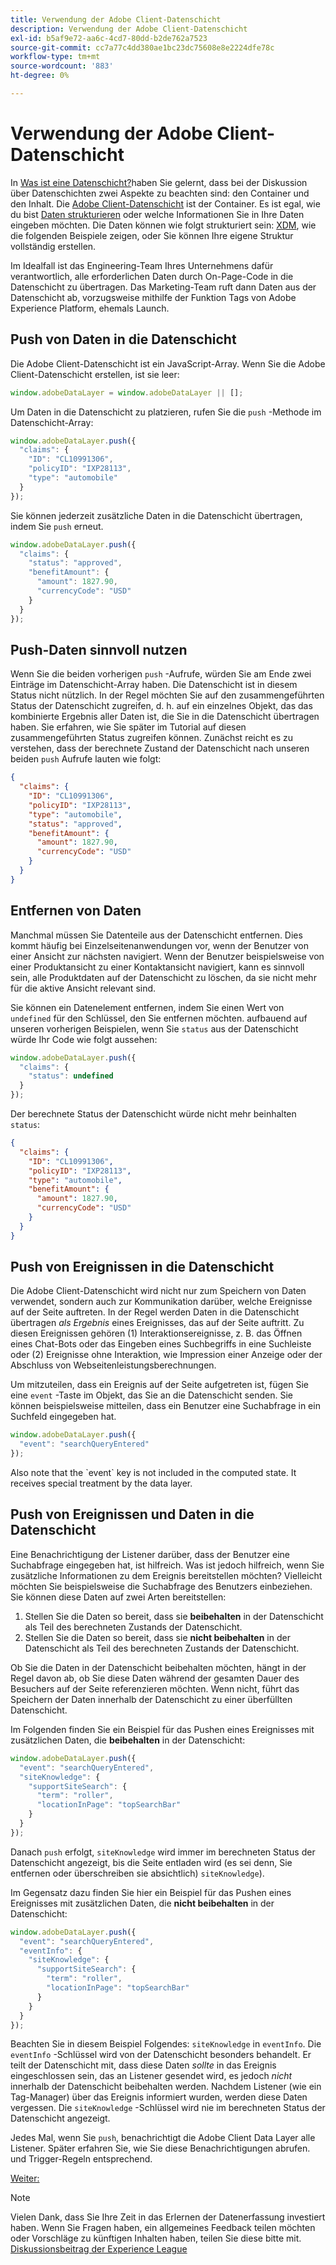 ```yaml
---
title: Verwendung der Adobe Client-Datenschicht
description: Verwendung der Adobe Client-Datenschicht
exl-id: b5af9e72-aa6c-4cd7-80dd-b2de762a7523
source-git-commit: cc7a77c4dd380ae1bc23dc75608e8e2224dfe78c
workflow-type: tm+mt
source-wordcount: '883'
ht-degree: 0%

---
```


# Verwendung der Adobe Client-Datenschicht

In [Was ist eine Datenschicht?](whats-a-data-layer.md)haben Sie gelernt, dass bei der Diskussion über Datenschichten zwei Aspekte zu beachten sind: den Container und den Inhalt. Die [Adobe Client-Datenschicht](https://github.com/adobe/adobe-client-data-layer) ist der Container. Es ist egal, wie du bist [Daten strukturieren](../structuring-your-data.md) oder welche Informationen Sie in Ihre Daten eingeben möchten. Die Daten können wie folgt strukturiert sein: [XDM](../structuring-your-data.md#xdm), wie die folgenden Beispiele zeigen, oder Sie können Ihre eigene Struktur vollständig erstellen.

Im Idealfall ist das Engineering-Team Ihres Unternehmens dafür verantwortlich, alle erforderlichen Daten durch On-Page-Code in die Datenschicht zu übertragen. Das Marketing-Team ruft dann Daten aus der Datenschicht ab, vorzugsweise mithilfe der Funktion Tags von Adobe Experience Platform, ehemals Launch.

## Push von Daten in die Datenschicht

Die Adobe Client-Datenschicht ist ein JavaScript-Array. Wenn Sie die Adobe Client-Datenschicht erstellen, ist sie leer:

```js
window.adobeDataLayer = window.adobeDataLayer || [];
```

Um Daten in die Datenschicht zu platzieren, rufen Sie die `push` -Methode im Datenschicht-Array:

```js
window.adobeDataLayer.push({
  "claims": {
    "ID": "CL10991306",
    "policyID": "IXP28113",
    "type": "automobile"
  }
});
```

Sie können jederzeit zusätzliche Daten in die Datenschicht übertragen, indem Sie `push` erneut.

```js
window.adobeDataLayer.push({
  "claims": {
    "status": "approved",
    "benefitAmount": {
      "amount": 1827.90,
      "currencyCode": "USD"
    }
  }
});
```

## Push-Daten sinnvoll nutzen

Wenn Sie die beiden vorherigen `push` -Aufrufe, würden Sie am Ende zwei Einträge im Datenschicht-Array haben. Die Datenschicht ist in diesem Status nicht nützlich. In der Regel möchten Sie auf den zusammengeführten Status der Datenschicht zugreifen, d. h. auf ein einzelnes Objekt, das das kombinierte Ergebnis aller Daten ist, die Sie in die Datenschicht übertragen haben. Sie erfahren, wie Sie später im Tutorial auf diesen zusammengeführten Status zugreifen können. Zunächst reicht es zu verstehen, dass der berechnete Zustand der Datenschicht nach unseren beiden `push` Aufrufe lauten wie folgt:

```json
{
  "claims": {
    "ID": "CL10991306",
    "policyID": "IXP28113",
    "type": "automobile",
    "status": "approved",
    "benefitAmount": {
      "amount": 1827.90,
      "currencyCode": "USD"
    }
  }
}
```

## Entfernen von Daten

Manchmal müssen Sie Datenteile aus der Datenschicht entfernen. Dies kommt häufig bei Einzelseitenanwendungen vor, wenn der Benutzer von einer Ansicht zur nächsten navigiert. Wenn der Benutzer beispielsweise von einer Produktansicht zu einer Kontaktansicht navigiert, kann es sinnvoll sein, alle Produktdaten auf der Datenschicht zu löschen, da sie nicht mehr für die aktive Ansicht relevant sind.

Sie können ein Datenelement entfernen, indem Sie einen Wert von `undefined` für den Schlüssel, den Sie entfernen möchten. aufbauend auf unseren vorherigen Beispielen, wenn Sie `status` aus der Datenschicht würde Ihr Code wie folgt aussehen:

```js
window.adobeDataLayer.push({
  "claims": {
    "status": undefined
  }
});
```

Der berechnete Status der Datenschicht würde nicht mehr beinhalten `status`:

```json
{
  "claims": {
    "ID": "CL10991306",
    "policyID": "IXP28113",
    "type": "automobile",
    "benefitAmount": {
      "amount": 1827.90,
      "currencyCode": "USD"
    }
  }
}
```

## Push von Ereignissen in die Datenschicht

Die Adobe Client-Datenschicht wird nicht nur zum Speichern von Daten verwendet, sondern auch zur Kommunikation darüber, welche Ereignisse auf der Seite auftreten. In der Regel werden Daten in die Datenschicht übertragen _als Ergebnis_ eines Ereignisses, das auf der Seite auftritt. Zu diesen Ereignissen gehören (1) Interaktionsereignisse, z. B. das Öffnen eines Chat-Bots oder das Eingeben eines Suchbegriffs in eine Suchleiste oder (2) Ereignisse ohne Interaktion, wie Impression einer Anzeige oder der Abschluss von Webseitenleistungsberechnungen.

Um mitzuteilen, dass ein Ereignis auf der Seite aufgetreten ist, fügen Sie eine `event` -Taste im Objekt, das Sie an die Datenschicht senden. Sie können beispielsweise mitteilen, dass ein Benutzer eine Suchabfrage in ein Suchfeld eingegeben hat.

```js
window.adobeDataLayer.push({
  "event": "searchQueryEntered"
});
```

<!--Later, you'll learn how to trigger rules within Adobe Experience Platform Tags when a particular event is pushed to the data layer.--> Also note that the `event` key is not included in the computed state. It receives special treatment by the data layer.


## Push von Ereignissen und Daten in die Datenschicht

Eine Benachrichtigung der Listener darüber, dass der Benutzer eine Suchabfrage eingegeben hat, ist hilfreich. Was ist jedoch hilfreich, wenn Sie zusätzliche Informationen zu dem Ereignis bereitstellen möchten? Vielleicht möchten Sie beispielsweise die Suchabfrage des Benutzers einbeziehen. Sie können diese Daten auf zwei Arten bereitstellen:

1. Stellen Sie die Daten so bereit, dass sie **beibehalten** in der Datenschicht als Teil des berechneten Zustands der Datenschicht.
1. Stellen Sie die Daten so bereit, dass sie **nicht beibehalten** in der Datenschicht als Teil des berechneten Zustands der Datenschicht.

Ob Sie die Daten in der Datenschicht beibehalten möchten, hängt in der Regel davon ab, ob Sie diese Daten während der gesamten Dauer des Besuchers auf der Seite referenzieren möchten. Wenn nicht, führt das Speichern der Daten innerhalb der Datenschicht zu einer überfüllten Datenschicht.

Im Folgenden finden Sie ein Beispiel für das Pushen eines Ereignisses mit zusätzlichen Daten, die **beibehalten** in der Datenschicht:

```js
window.adobeDataLayer.push({
  "event": "searchQueryEntered",
  "siteKnowledge": {
    "supportSiteSearch": {
      "term": "roller",
      "locationInPage": "topSearchBar"
    }
  }
});
```

Danach `push` erfolgt, `siteKnowledge` wird immer im berechneten Status der Datenschicht angezeigt, bis die Seite entladen wird (es sei denn, Sie entfernen oder überschreiben sie absichtlich) `siteKnowledge`).

Im Gegensatz dazu finden Sie hier ein Beispiel für das Pushen eines Ereignisses mit zusätzlichen Daten, die **nicht beibehalten** in der Datenschicht:

```js
window.adobeDataLayer.push({
  "event": "searchQueryEntered",
  "eventInfo": {
    "siteKnowledge": {
      "supportSiteSearch": {
        "term": "roller",
        "locationInPage": "topSearchBar"
      }
    }
  }
});
```

Beachten Sie in diesem Beispiel Folgendes: `siteKnowledge` in `eventInfo`. Die `eventInfo` -Schlüssel wird von der Datenschicht besonders behandelt. Er teilt der Datenschicht mit, dass diese Daten _sollte_ in das Ereignis eingeschlossen sein, das an Listener gesendet wird, es jedoch _nicht_ innerhalb der Datenschicht beibehalten werden. Nachdem Listener (wie ein Tag-Manager) über das Ereignis informiert wurden, werden diese Daten vergessen. Die `siteKnowledge` -Schlüssel wird nie im berechneten Status der Datenschicht angezeigt.

Jedes Mal, wenn Sie `push`, benachrichtigt die Adobe Client Data Layer alle Listener. Später erfahren Sie, wie Sie diese Benachrichtigungen abrufen. <!--from Adobe Experience Platform Tags--> und Trigger-Regeln entsprechend.

[Weiter: ](implement-product-page-data-layer.md)

>[!NOTE]
>
>Vielen Dank, dass Sie Ihre Zeit in das Erlernen der Datenerfassung investiert haben. Wenn Sie Fragen haben, ein allgemeines Feedback teilen möchten oder Vorschläge zu künftigen Inhalten haben, teilen Sie diese bitte mit. [Diskussionsbeitrag der Experience League](https://experienceleaguecommunities.adobe.com/t5/adobe-experience-platform-launch/tutorial-discussion-use-adobe-experience-platform-data/m-p/543877)
